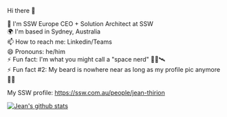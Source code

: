 Hi there 👋

👔 I'm SSW Europe CEO + Solution Architect at SSW  
🌍 I'm based in Sydney, Australia  
📫 How to reach me: Linkedin/Teams  
😄 Pronouns: he/him  
⚡ Fun fact: I'm what you might call a "space nerd" 🚀🌌🛰️  
⚡ Fun fact #2: My beard is nowhere near as long as my profile pic anymore 🧙‍♂️   
  
My SSW profile: https://ssw.com.au/people/jean-thirion

[![Jean's github stats](https://github-readme-stats.vercel.app/api?username=JeanThirion&theme=dark)](https://github.com/JeanThirion/github-readme-stats)
